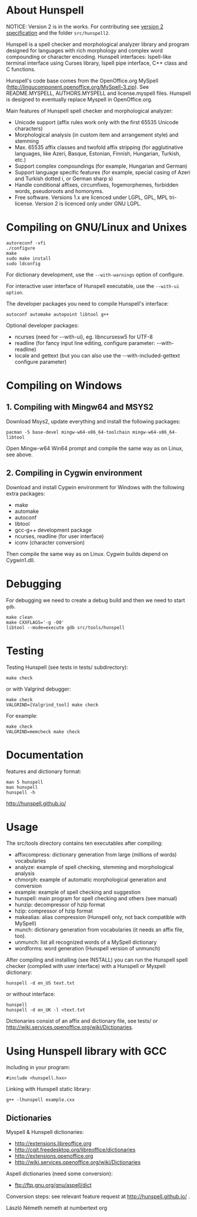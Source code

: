 About Hunspell
==============

NOTICE: Version 2 is in the works. For contributing see
[version 2 specification][v2spec] and the folder `src/hunspell2`.

[v2spec]: https://github.com/hunspell/hunspell/wiki/Version-2-Specification

Hunspell is a spell checker and morphological analyzer library and program
designed for languages with rich morphology and complex word compounding or
character encoding. Hunspell interfaces: Ispell-like terminal interface
using Curses library, Ispell pipe interface, C++ class and C functions.

Hunspell's code base comes from the OpenOffice.org MySpell
(http://lingucomponent.openoffice.org/MySpell-3.zip). See README.MYSPELL,
AUTHORS.MYSPELL and license.myspell files.
Hunspell is designed to eventually replace Myspell in OpenOffice.org.

Main features of Hunspell spell checker and morphological analyzer:

- Unicode support (affix rules work only with the first 65535 Unicode
  characters)
- Morphological analysis (in custom item and arrangement style) and stemming
- Max. 65535 affix classes and twofold affix stripping (for agglutinative
  languages, like Azeri, Basque, Estonian, Finnish, Hungarian, Turkish, etc.)
- Support complex compoundings (for example, Hungarian and German)
- Support language specific features (for example, special casing of
  Azeri and Turkish dotted i, or German sharp s)
- Handle conditional affixes, circumfixes, fogemorphemes,
  forbidden words, pseudoroots and homonyms.
- Free software. Versions 1.x are licenced under LGPL, GPL, MPL tri-license.
  Version 2 is licenced only under GNU LGPL.

Compiling on GNU/Linux and Unixes
=================================

	autoreconf -vfi
	./configure
	make
	sudo make install
	sudo ldconfig

For dictionary development, use the `--with-warnings` option of configure.

For interactive user interface of Hunspell executable, use the `--with-ui option`.

The developer packages you need to compile Hunspell's interface:

	autoconf automake autopoint libtool g++

Optional developer packages:

- ncurses (need for --with-ui), eg. libncursesw5 for UTF-8
- readline (for fancy input line editing,
  configure parameter: --with-readline)
- locale and gettext (but you can also use the
  --with-included-gettext configure parameter)

Compiling on Windows
====================

## 1. Compiling with Mingw64 and MSYS2

Download Msys2, update everything and install the following packages:

	pacman -S base-devel mingw-w64-x86_64-toolchain mingw-w64-x86_64-libtool

Open Mingw-w64 Win64 prompt and compile the same way as on Linux, see above.

## 2. Compiling in Cygwin environment

Download and install Cygwin environment for Windows with the following
extra packages: 

- make
- automake
- autoconf
- libtool
- gcc-g++ development package
- ncurses, readline (for user interface)
- iconv (character conversion)

Then compile the same way as on Linux. Cygwin builds depend on Cygwin1.dll.

Debugging
=========

For debugging we need to create a debug build and then we need to start `gdb`.

	make clean
	make CXXFLAGS='-g -O0'
	libtool --mode=execute gdb src/tools/hunspell

Testing
=======

Testing Hunspell (see tests in tests/ subdirectory):

	make check

or with Valgrind debugger:

	make check
	VALGRIND=[Valgrind_tool] make check

For example:

	make check
	VALGRIND=memcheck make check

Documentation
=============

features and dictionary format:

	man 5 hunspell
	man hunspell
	hunspell -h
	
http://hunspell.github.io/

Usage
=====

The src/tools directory contains ten executables after compiling:

- affixcompress: dictionary generation from large (millions of words)
  vocabularies
- analyze: example of spell checking, stemming and morphological analysis
- chmorph: example of automatic morphological generation and conversion
- example: example of spell checking and suggestion
- hunspell: main program for spell checking and others (see manual)
- hunzip: decompressor of hzip format
- hzip: compressor of hzip format
- makealias: alias compression (Hunspell only, not back compatible with MySpell)
- munch: dictionary generation from vocabularies (it needs an affix file, too).
- unmunch: list all recognized words of a MySpell dictionary
- wordforms: word generation (Hunspell version of unmunch)

After compiling and installing (see INSTALL) you can
run the Hunspell spell checker (compiled with user interface)
with a Hunspell or Myspell dictionary:

	hunspell -d en_US text.txt

or without interface:

	hunspell
	hunspell -d en_UK -l <text.txt

Dictionaries consist of an affix and dictionary file, see tests/
or http://wiki.services.openoffice.org/wiki/Dictionaries.

Using Hunspell library with GCC
===============================

Including in your program:

	#include <hunspell.hxx>

Linking with Hunspell static library:

	g++ -lhunspell example.cxx 

Dictionaries
------------

Myspell & Hunspell dictionaries:

- http://extensions.libreoffice.org
- http://cgit.freedesktop.org/libreoffice/dictionaries
- http://extensions.openoffice.org
- http://wiki.services.openoffice.org/wiki/Dictionaries

Aspell dictionaries (need some conversion):

- ftp://ftp.gnu.org/gnu/aspell/dict

Conversion steps: see relevant feature request at http://hunspell.github.io/ .

László Németh
nemeth at numbertext org
